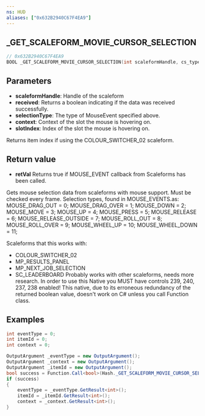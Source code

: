 ```yaml
---
ns: HUD
aliases: ["0x632B2940C67F4EA9"]
---
```

## _GET_SCALEFORM_MOVIE_CURSOR_SELECTION
 
```c
// 0x632B2940C67F4EA9
BOOL _GET_SCALEFORM_MOVIE_CURSOR_SELECTION(int scaleformHandle, cs_type(Any*) bool* received, cs_type(Any*) int* selectionType, cs_type(Any*) int* context, int* slotIndex);
```
  
## Parameters
* **scaleformHandle**: Handle of the scaleform
* **received**: Returns a boolean indicating if the data was received successfully.
* **selectionType**: The type of MouseEvent specified above.
* **context**: Context of the slot the mouse is hovering on.
* **slotIndex**: Index of the slot the mouse is hovering on.

 Returns item index if using the COLOUR_SWITCHER_02 scaleform.
## Return value
* **retVal** Returns true if MOUSE_EVENT callback from Scaleforms has been called.

Gets mouse selection data from scaleforms with mouse support. Must be checked every frame.
Selection types, found in MOUSE_EVENTS.as:
MOUSE_DRAG_OUT = 0;
MOUSE_DRAG_OVER = 1;
MOUSE_DOWN = 2;
MOUSE_MOVE = 3;
MOUSE_UP = 4;
MOUSE_PRESS = 5;
MOUSE_RELEASE = 6;
MOUSE_RELEASE_OUTSIDE = 7;
MOUSE_ROLL_OUT = 8;
MOUSE_ROLL_OVER = 9;
MOUSE_WHEEL_UP = 10;
MOUSE_WHEEL_DOWN = 11;
 
Scaleforms that this works with: 
- COLOUR_SWITCHER_02
- MP_RESULTS_PANEL
- MP_NEXT_JOB_SELECTION
- SC_LEADERBOARD
Probably works with other scaleforms, needs more research.
In order to use this Native you MUST have controls 239, 240, 237, 238 enabled!
This native, due to its erroneous redundancy of the returned boolean value, doesn't work on C# unless you call Function class.

## Examples
```cs
int eventType = 0;
int itemId = 0;
int context = 0;

OutputArgument _eventType = new OutputArgument();
OutputArgument _context = new OutputArgument();
OutputArgument _itemId = new OutputArgument();
bool success = Function.Call<bool>(Hash._GET_SCALEFORM_MOVIE_CURSOR_SELECTION, scaleform.Handle, _eventType, _context, _itemId);
if (success)
{
    eventType = _eventType.GetResult<int>();
    itemId = _itemId.GetResult<int>();
    context = _context.GetResult<int>();
}
```